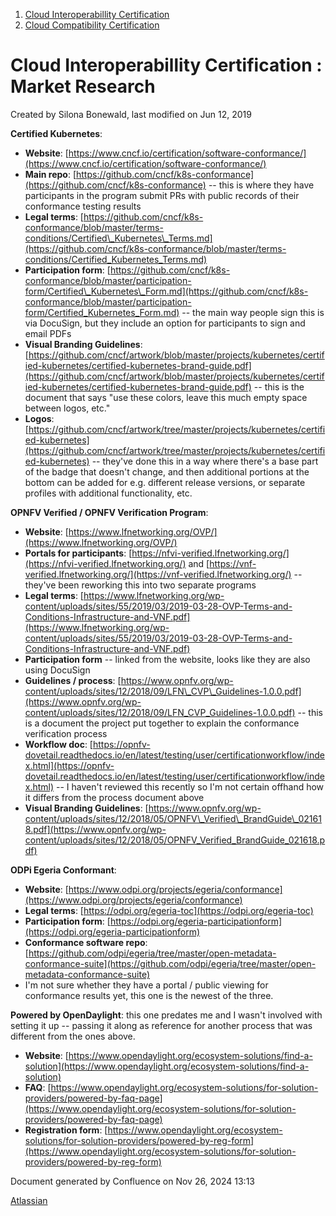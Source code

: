 1. [Cloud Interoperabillity Certification](index.html)
2. [Cloud Compatibility Certification](Cloud-Compatibility-Certification_20283397.html)

# Cloud Interoperabillity Certification : Market Research

Created by Silona Bonewald, last modified on Jun 12, 2019

**Certified Kubernetes**:

- **Website**: [https://www.cncf.io/certification/software-conformance/](https://www.cncf.io/certification/software-conformance/)
- **Main repo**: [https://github.com/cncf/k8s-conformance](https://github.com/cncf/k8s-conformance) -- this is where they have participants in the program submit PRs with public records of their conformance testing results
- **Legal terms**: [https://github.com/cncf/k8s-conformance/blob/master/terms-conditions/Certified\_Kubernetes\_Terms.md](https://github.com/cncf/k8s-conformance/blob/master/terms-conditions/Certified_Kubernetes_Terms.md)
- **Participation form**: [https://github.com/cncf/k8s-conformance/blob/master/participation-form/Certified\_Kubernetes\_Form.md](https://github.com/cncf/k8s-conformance/blob/master/participation-form/Certified_Kubernetes_Form.md) -- the main way people sign this is via DocuSign, but they include an option for participants to sign and email PDFs
- **Visual Branding Guidelines**: [https://github.com/cncf/artwork/blob/master/projects/kubernetes/certified-kubernetes/certified-kubernetes-brand-guide.pdf](https://github.com/cncf/artwork/blob/master/projects/kubernetes/certified-kubernetes/certified-kubernetes-brand-guide.pdf) -- this is the document that says "use these colors, leave this much empty space between logos, etc."
- **Logos**: [https://github.com/cncf/artwork/tree/master/projects/kubernetes/certified-kubernetes](https://github.com/cncf/artwork/tree/master/projects/kubernetes/certified-kubernetes) -- they've done this in a way where there's a base part of the badge that doesn't change, and then additional portions at the bottom can be added for e.g. different release versions, or separate profiles with additional functionality, etc.

**OPNFV Verified / OPNFV Verification Program**:

- **Website**: [https://www.lfnetworking.org/OVP/](https://www.lfnetworking.org/OVP/)
- **Portals for participants**: [https://nfvi-verified.lfnetworking.org/](https://nfvi-verified.lfnetworking.org/) and [https://vnf-verified.lfnetworking.org/](https://vnf-verified.lfnetworking.org/) -- they've been reworking this into two separate programs
- **Legal terms**: [https://www.lfnetworking.org/wp-content/uploads/sites/55/2019/03/2019-03-28-OVP-Terms-and-Conditions-Infrastructure-and-VNF.pdf](https://www.lfnetworking.org/wp-content/uploads/sites/55/2019/03/2019-03-28-OVP-Terms-and-Conditions-Infrastructure-and-VNF.pdf)
- **Participation form** -- linked from the website, looks like they are also using DocuSign
- **Guidelines / process**: [https://www.opnfv.org/wp-content/uploads/sites/12/2018/09/LFN\_CVP\_Guidelines-1.0.0.pdf](https://www.opnfv.org/wp-content/uploads/sites/12/2018/09/LFN_CVP_Guidelines-1.0.0.pdf) -- this is a document the project put together to explain the conformance verification process
- **Workflow doc**: [https://opnfv-dovetail.readthedocs.io/en/latest/testing/user/certificationworkflow/index.html](https://opnfv-dovetail.readthedocs.io/en/latest/testing/user/certificationworkflow/index.html) -- I haven't reviewed this recently so I'm not certain offhand how it differs from the process document above
- **Visual Branding Guidelines**: [https://www.opnfv.org/wp-content/uploads/sites/12/2018/05/OPNFV\_Verified\_BrandGuide\_021618.pdf](https://www.opnfv.org/wp-content/uploads/sites/12/2018/05/OPNFV_Verified_BrandGuide_021618.pdf)

**ODPi Egeria Conformant**:

- **Website**: [https://www.odpi.org/projects/egeria/conformance](https://www.odpi.org/projects/egeria/conformance)
- **Legal terms**: [https://odpi.org/egeria-toc](https://odpi.org/egeria-toc)
- **Participation form**: [https://odpi.org/egeria-participationform](https://odpi.org/egeria-participationform)
- **Conformance software repo**: [https://github.com/odpi/egeria/tree/master/open-metadata-conformance-suite](https://github.com/odpi/egeria/tree/master/open-metadata-conformance-suite)
- I'm not sure whether they have a portal / public viewing for conformance results yet, this one is the newest of the three.

**Powered by OpenDaylight**: this one predates me and I wasn't involved with setting it up -- passing it along as reference for another process that was different from the ones above.

- **Website**: [https://www.opendaylight.org/ecosystem-solutions/find-a-solution](https://www.opendaylight.org/ecosystem-solutions/find-a-solution)
- **FAQ**: [https://www.opendaylight.org/ecosystem-solutions/for-solution-providers/powered-by-faq-page](https://www.opendaylight.org/ecosystem-solutions/for-solution-providers/powered-by-faq-page)
- **Registration form**: [https://www.opendaylight.org/ecosystem-solutions/for-solution-providers/powered-by-reg-form](https://www.opendaylight.org/ecosystem-solutions/for-solution-providers/powered-by-reg-form)

Document generated by Confluence on Nov 26, 2024 13:13

[Atlassian](http://www.atlassian.com/)
